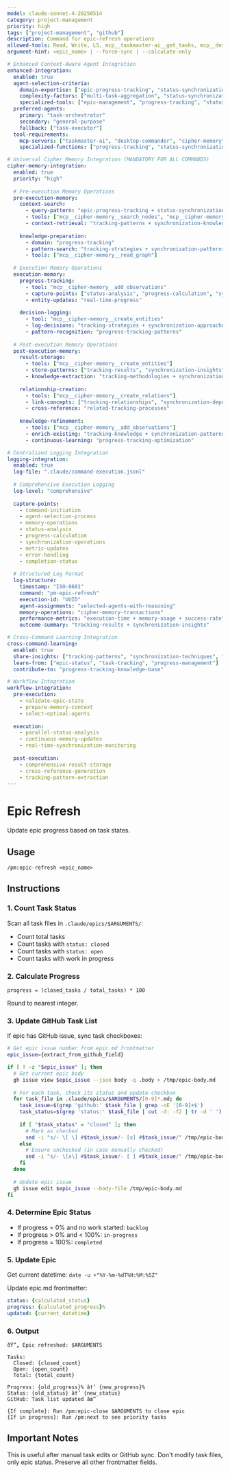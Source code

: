 ```yaml
---
model: claude-sonnet-4-20250514
category: project-management
priority: high
tags: ["project-management", "github"]
description: Command for epic-refresh operations
allowed-tools: Read, Write, LS, mcp__taskmaster-ai__get_tasks, mcp__desktop-commander__read_multiple_files
argument-hint: <epic_name> | --force-sync | --calculate-only

# Enhanced Context-Aware Agent Integration
enhanced-integration:
  enabled: true
  agent-selection-criteria:
    domain-expertise: ["epic-progress-tracking", "status-synchronization", "progress-calculation"]
    complexity-factors: ["multi-task-aggregation", "status-synchronization", "progress-metrics"]
    specialized-tools: ["epic-management", "progress-tracking", "status-synchronization"]
  preferred-agents:
    primary: "task-orchestrator"
    secondary: "general-purpose"
    fallback: ["task-executor"]
  tool-requirements:
    mcp-servers: ["taskmaster-ai", "desktop-commander", "cipher-memory"]
    specialized-functions: ["progress-tracking", "status-synchronization"]

# Universal Cipher Memory Integration (MANDATORY FOR ALL COMMANDS)
cipher-memory-integration:
  enabled: true
  priority: "high"
  
  # Pre-execution Memory Operations
  pre-execution-memory:
    context-search:
      - query-pattern: "epic-progress-tracking + status-synchronization + progress-calculation"
      - tools: ["mcp__cipher-memory__search_nodes", "mcp__cipher-memory__open_nodes"]
      - context-retrieval: "tracking-patterns + synchronization-knowledge + calculation-strategies"
    
    knowledge-preparation:
      - domain: "progress-tracking"
      - pattern-search: "tracking-strategies + synchronization-patterns + calculation-techniques"
      - tools: ["mcp__cipher-memory__read_graph"]
  
  # Execution Memory Operations
  execution-memory:
    progress-tracking:
      - tool: "mcp__cipher-memory__add_observations"
      - capture-points: ["status-analysis", "progress-calculation", "synchronization-operations"]
      - entity-updates: "real-time-progress"
    
    decision-logging:
      - tool: "mcp__cipher-memory__create_entities"
      - log-decisions: "tracking-strategies + synchronization-approaches + calculation-decisions"
      - pattern-recognition: "progress-tracking-patterns"
  
  # Post-execution Memory Operations
  post-execution-memory:
    result-storage:
      - tools: ["mcp__cipher-memory__create_entities"]
      - store-patterns: ["tracking-results", "synchronization-insights", "calculation-techniques"]
      - knowledge-extraction: "tracking-methodologies + synchronization-patterns"
    
    relationship-creation:
      - tools: ["mcp__cipher-memory__create_relations"]
      - link-concepts: ["tracking-relationships", "synchronization-dependencies", "calculation-connections"]
      - cross-reference: "related-tracking-processes"
    
    knowledge-refinement:
      - tools: ["mcp__cipher-memory__add_observations"]
      - enrich-existing: "tracking-knowledge + synchronization-patterns"
      - continuous-learning: "progress-tracking-optimization"

# Centralized Logging Integration
logging-integration:
  enabled: true
  log-file: ".claude/command-execution.jsonl"
  
  # Comprehensive Execution Logging
  log-level: "comprehensive"
  
  capture-points:
    - command-initiation
    - agent-selection-process
    - memory-operations
    - status-analysis
    - progress-calculation
    - synchronization-operations
    - metric-updates
    - error-handling
    - completion-status
  
  # Structured Log Format
  log-structure:
    timestamp: "ISO-8601"
    command: "pm-epic-refresh"
    execution-id: "UUID"
    agent-assignments: "selected-agents-with-reasoning"
    memory-operations: "cipher-memory-transactions"
    performance-metrics: "execution-time + memory-usage + success-rate"
    outcome-summary: "tracking-results + synchronization-insights"

# Cross-Command Learning Integration
cross-command-learning:
  enabled: true
  share-insights: ["tracking-patterns", "synchronization-techniques", "calculation-strategies"]
  learn-from: ["epic-status", "task-tracking", "progress-management"]
  contribute-to: "progress-tracking-knowledge-base"

# Workflow Integration
workflow-integration:
  pre-execution:
    - validate-epic-state
    - prepare-memory-context
    - select-optimal-agents
  
  execution:
    - parallel-status-analysis
    - continuous-memory-updates
    - real-time-synchronization-monitoring
  
  post-execution:
    - comprehensive-result-storage
    - cross-reference-generation
    - tracking-pattern-extraction
---
```


# Epic Refresh

Update epic progress based on task states.

## Usage
```
/pm:epic-refresh <epic_name>
```

## Instructions

### 1. Count Task Status

Scan all task files in `.claude/epics/$ARGUMENTS/`:
- Count total tasks
- Count tasks with `status: closed`
- Count tasks with `status: open`
- Count tasks with work in progress

### 2. Calculate Progress

```
progress = (closed_tasks / total_tasks) * 100
```

Round to nearest integer.

### 3. Update GitHub Task List

If epic has GitHub issue, sync task checkboxes:

```bash
# Get epic issue number from epic.md frontmatter
epic_issue={extract_from_github_field}

if [ ! -z "$epic_issue" ]; then
  # Get current epic body
  gh issue view $epic_issue --json body -q .body > /tmp/epic-body.md
  
  # For each task, check its status and update checkbox
  for task_file in .claude/epics/$ARGUMENTS/[0-9]*.md; do
    task_issue=$(grep 'github:' $task_file | grep -oE '[0-9]+$')
    task_status=$(grep 'status:' $task_file | cut -d: -f2 | tr -d ' ')
    
    if [ "$task_status" = "closed" ]; then
      # Mark as checked
      sed -i "s/- \[ \] #$task_issue/- [x] #$task_issue/" /tmp/epic-body.md
    else
      # Ensure unchecked (in case manually checked)
      sed -i "s/- \[x\] #$task_issue/- [ ] #$task_issue/" /tmp/epic-body.md
    fi
  done
  
  # Update epic issue
  gh issue edit $epic_issue --body-file /tmp/epic-body.md
fi
```

### 4. Determine Epic Status

- If progress = 0% and no work started: `backlog`
- If progress > 0% and < 100%: `in-progress`
- If progress = 100%: `completed`

### 5. Update Epic

Get current datetime: `date -u +"%Y-%m-%dT%H:%M:%SZ"`

Update epic.md frontmatter:
```yaml
status: {calculated_status}
progress: {calculated_progress}%
updated: {current_datetime}
```

### 6. Output

```
ðŸ”„ Epic refreshed: $ARGUMENTS

Tasks:
  Closed: {closed_count}
  Open: {open_count}
  Total: {total_count}
  
Progress: {old_progress}% â†’ {new_progress}%
Status: {old_status} â†’ {new_status}
GitHub: Task list updated âœ“

{If complete}: Run /pm:epic-close $ARGUMENTS to close epic
{If in progress}: Run /pm:next to see priority tasks
```

## Important Notes

This is useful after manual task edits or GitHub sync.
Don't modify task files, only epic status.
Preserve all other frontmatter fields.


